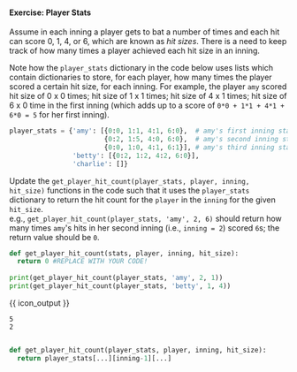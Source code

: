 #### Exercise: Player Stats

Assume in each inning a player gets to bat a number of times and each hit can score 0, 1, 4, or 6, which are known as _hit sizes_. There is a need to keep track of how many times a player achieved each hit size in an inning.

Note how the `player_stats` dictionary in the code below uses lists which contain dictionaries to store, for each player, how many times the player scored a certain hit size, for each inning. For example, the player `amy` scored hit size of 0 x 0 times; hit size of 1 x 1 times; hit size of 4 x 1 times; hit size of 6 x 0 time in the first inning (which adds up to a score of `0*0 + 1*1 + 4*1 + 6*0 = 5` for her first inning).

```python
player_stats = {'amy': [{0:0, 1:1, 4:1, 6:0},  # amy's first inning stats
                        {0:2, 1:5, 4:0, 6:0},  # amy's second inning stats
                        {0:0, 1:0, 4:1, 6:1}], # amy's third inning stats
                'betty': [{0:2, 1:2, 4:2, 6:0}],
                'charlie': []}
```

Update the `get_player_hit_count(player_stats, player, inning, hit_size)` functions in the code such that it uses the `player_stats` dictionary to return the hit count for the `player` in the `inning` for the given `hit_size`.<br>
e.g., `get_player_hit_count(player_stats, 'amy', 2, 6)` should return how many times `amy`'s hits in her second inning (i.e., `inning = 2`) scored `6`s; the return value should be `0`.
```python
def get_player_hit_count(stats, player, inning, hit_size):
  return 0 #REPLACE WITH YOUR CODE!
  
print(get_player_hit_count(player_stats, 'amy', 2, 1))
print(get_player_hit_count(player_stats, 'betty', 1, 4))
```
{{ icon_output }}
```
5
2
```

<panel type="seamless" header="%%:fas-battery-quarter: Partial solution%%">

```python

def get_player_hit_count(player_stats, player, inning, hit_size):
  return player_stats[...][inning-1][...]
```

</panel>